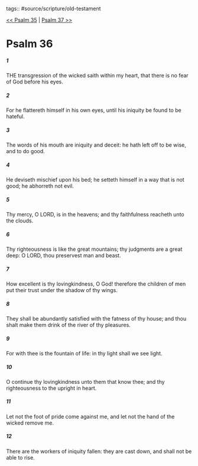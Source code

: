 tags:: #source/scripture/old-testament

[<< Psalm 35](/old-testament/19_Psalms/Psalm_35.md) | [Psalm 37 >>](/old-testament/19_Psalms/Psalm_37.md)

# Psalm 36

##### 1

THE transgression of the wicked saith within my heart, that there is no fear of God before his eyes.

##### 2

For he flattereth himself in his own eyes, until his iniquity be found to be hateful.

##### 3

The words of his mouth are iniquity and deceit: he hath left off to be wise, and to do good.

##### 4

He deviseth mischief upon his bed; he setteth himself in a way that is not good; he abhorreth not evil.

##### 5

Thy mercy, O LORD, is in the heavens; and thy faithfulness reacheth unto the clouds.

##### 6

Thy righteousness is like the great mountains; thy judgments are a great deep: O LORD, thou preservest man and beast.

##### 7

How excellent is thy lovingkindness, O God! therefore the children of men put their trust under the shadow of thy wings.

##### 8

They shall be abundantly satisfied with the fatness of thy house; and thou shalt make them drink of the river of thy pleasures.

##### 9

For with thee is the fountain of life: in thy light shall we see light.

##### 10

O continue thy lovingkindness unto them that know thee; and thy righteousness to the upright in heart.

##### 11

Let not the foot of pride come against me, and let not the hand of the wicked remove me.

##### 12

There are the workers of iniquity fallen: they are cast down, and shall not be able to rise.
